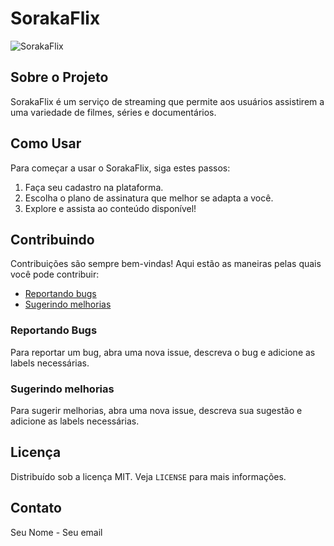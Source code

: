 # SorakaFlix

![SorakaFlix](https://i.imgur.com/rK5zeVB.png)

## Sobre o Projeto

SorakaFlix é um serviço de streaming que permite aos usuários assistirem a uma variedade de filmes, séries e documentários.

## Como Usar

Para começar a usar o SorakaFlix, siga estes passos:

1. Faça seu cadastro na plataforma.
2. Escolha o plano de assinatura que melhor se adapta a você.
3. Explore e assista ao conteúdo disponível!

## Contribuindo

Contribuições são sempre bem-vindas! Aqui estão as maneiras pelas quais você pode contribuir:

- [Reportando bugs](#report-bugs)
- [Sugerindo melhorias](#suggest-enhancements)

### Reportando Bugs

Para reportar um bug, abra uma nova issue, descreva o bug e adicione as labels necessárias.

### Sugerindo melhorias

Para sugerir melhorias, abra uma nova issue, descreva sua sugestão e adicione as labels necessárias.

## Licença

Distribuído sob a licença MIT. Veja `LICENSE` para mais informações.

## Contato

Seu Nome - Seu email
